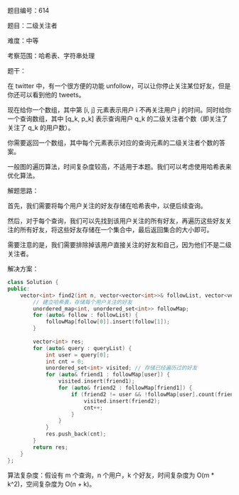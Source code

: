 题目编号：614

题目：二级关注者

难度：中等

考察范围：哈希表、字符串处理

题干：

在 twitter 中，有一个很方便的功能 unfollow，可以让你停止关注某位好友，但是你还可以看到他的 tweets。

现在给你一个数组，其中第 [i, j] 元素表示用户 i 不再关注用户 j 的时间。同时给你一个查询数组，其中 [q_k, p_k] 表示查询用户 q_k 的二级关注者个数（即关注了关注了 q_k 的用户数）。

你需要返回一个数组，其中每个元素表示对应的查询元素的二级关注者个数的答案。

一般图的遍历算法，时间复杂度较高，不适用于本题。我们可以考虑使用哈希表来优化算法。

解题思路：

首先，我们需要将每个用户关注的好友存储在哈希表中，以便后续查询。

然后，对于每个查询，我们可以先找到该用户关注的所有好友，再遍历这些好友关注的所有好友，将这些好友存储在一个集合中，最后返回集合的大小即可。

需要注意的是，我们需要排除掉该用户直接关注的好友和自己，因为他们不是二级关注者。

解决方案：

```cpp
class Solution {
public:
    vector<int> find2(int n, vector<vector<int>>& followList, vector<vector<int>>& queryList) {
        // 建立哈希表，存储每个用户关注的好友
        unordered_map<int, unordered_set<int>> followMap;
        for (auto& follow : followList) {
            followMap[follow[0]].insert(follow[1]);
        }
        
        vector<int> res;
        for (auto& query : queryList) {
            int user = query[0];
            int cnt = 0;
            unordered_set<int> visited; // 存储已经遍历过的好友
            for (auto& friend1 : followMap[user]) {
                visited.insert(friend1);
                for (auto& friend2 : followMap[friend1]) {
                    if (friend2 != user && !followMap[user].count(friend2) && !visited.count(friend2)) {
                        visited.insert(friend2);
                        cnt++;
                    }
                }
            }
            res.push_back(cnt);
        }
        return res;
    }
};
```

算法复杂度：假设有 m 个查询，n 个用户，k 个好友，时间复杂度为 O(m * k^2)，空间复杂度为 O(n + k)。